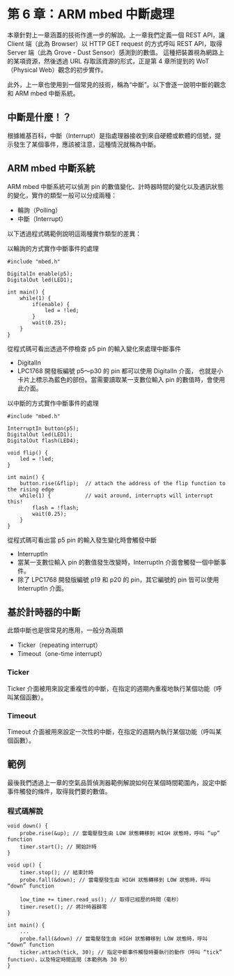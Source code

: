 # 第 6 章：ARM mbed 中斷處理

本章針對上一章涵蓋的技術作進一步的解說。上一章我們定義一個 REST API，讓 Client 端（此為 Browser）以 HTTP
GET request 的方式呼叫 REST API，取得 Server 端（此為 Grove - Dust Sensor）感測到的數值。
這種把裝置視為網路上的某項資源，然後透過 URL 存取該資源的形式，正是第 4 章所提到的 WoT（Physical Web）觀念的初步實作。

此外，上一章也使用到一個常見的技術，稱為“中斷”。以下會逐一說明中斷的觀念和 ARM mbed 中斷系統。

## 中斷是什麼！？

根據維基百科，中斷（Interrupt）是指處理器接收到來自硬體或軟體的信號，提示發生了某個事件，應該被注意，這種情況就稱為中斷。

## ARM mbed 中斷系統

ARM mbed 中斷系統可以偵測 pin 的數值變化、計時器時間的變化以及通訊狀態的變化，實作的類型一般可以分成兩種：

* 輪詢（Polling）
* 中斷（Interrupt）

以下透過程式碼範例說明這兩種實作類型的差異：

以輪詢的方式實作中斷事件的處理
```
#include "mbed.h"
 
DigitalIn enable(p5);
DigitalOut led(LED1);
 
int main() {
    while(1) {
        if(enable) {
            led = !led;
        }
        wait(0.25);
    }
}
```
從程式碼可看出透過不停檢查 p5 pin 的輸入變化來處理中斷事件

* DigitalIn
 * LPC1768 開發板編號 p5～p30 的 pin 都可以使用 DigitalIn 介面，
也就是小卡片上標示為藍色的部份。當需要讀取某一支數位輸入 pin 的數值時，會使用此介面。

以中斷的方式實作中斷事件的處理
```
#include "mbed.h"
 
InterruptIn button(p5);
DigitalOut led(LED1);
DigitalOut flash(LED4);
 
void flip() {
    led = !led;
}
 
int main() {
    button.rise(&flip);  // attach the address of the flip function to the rising edge
    while(1) {           // wait around, interrupts will interrupt this!
        flash = !flash;
        wait(0.25);
    }
}
```
從程式碼可看出當 p5 pin 的輸入發生變化時會觸發中斷

* InterruptIn
 * 當某一支數位輸入 pin 的數值發生改變時，InterruptIn 介面會觸發一個中斷事件。
 * 除了 LPC1768 開發版編號 p19 和 p20 的 pin，其它編號的 pin 皆可以使用 InterruptIn 介面。

## 基於計時器的中斷

此類中斷也是很常見的應用，一般分為兩類

* Ticker（repeating interrupt）
* Timeout（one-time interrupt）

### Ticker

Ticker 介面被用來設定重複性的中斷，在指定的週期內重複地執行某個功能（呼叫某個函數）。

### Timeout

Timeout 介面被用來設定一次性的中斷，在指定的週期內執行某個功能（呼叫某個函數）。

## 範例

最後我們透過上一章的空氣品質偵測器範例解說如何在某個時間範圍內，設定中斷事件觸發的條件，取得我們要的數值。

### 程式碼解說

```
void down() {
    probe.rise(&up); // 當電壓發生由 LOW 狀態轉移到 HIGH 狀態時，呼叫 “up” function
    timer.start(); // 開始計時
}

void up() {
    timer.stop(); // 結束計時
    probe.fall(&down); // 當電壓發生由 HIGH 狀態轉移到 LOW 狀態時，呼叫 “down” function
    
    low_time += timer.read_us(); // 取得已經歷的時間（毫秒）
    timer.reset(); // 將計時器歸零
}

int main() {
    ...
    probe.fall(&down) // 當電壓發生由 HIGH 狀態轉移到 LOW 狀態時，呼叫 “down” function
    ticker.attach(tick, 30); // 指定中斷事件觸發時要執行的動作（呼叫 “tick” function），以及特定時間區間（本範例為 30 秒）
}
```
